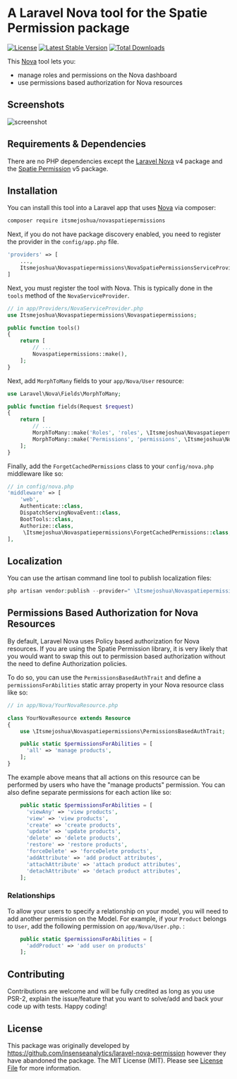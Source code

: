 # A Laravel Nova tool for the Spatie Permission package

 [![License](https://poser.pugx.org/itsmejoshua/novaspatiepermissions/license)](https://packagist.org/packages/insenseanalytics/laravel-nova-permission)
 [![Latest Stable Version](https://poser.pugx.org/itsmejoshua/novaspatiepermissions/v/stable)](https://packagist.org/packages/insenseanalytics/laravel-nova-permission)
 [![Total Downloads](https://poser.pugx.org/itsmejoshua/novaspatiepermissions/downloads)](https://packagist.org/packages/itsmejoshua/novaspatiepermissions)

This [Nova](https://nova.laravel.com) tool lets you:
- manage roles and permissions on the Nova dashboard
- use permissions based authorization for Nova resources

## Screenshots
<img alt="screenshot" src="https://ochosted.au-syd1.upcloudobjects.com/itsmejoshua/NovaSpatiePermissions.png" />

## Requirements & Dependencies
There are no PHP dependencies except the [Laravel Nova](https://nova.laravel.com) v4 package and the [Spatie Permission](https://github.com/spatie/laravel-permission) v5 package.

## Installation
You can install this tool into a Laravel app that uses [Nova](https://nova.laravel.com) via composer:

```bash
composer require itsmejoshua/novaspatiepermissions
```

Next, if you do not have package discovery enabled, you need to register the provider in the `config/app.php` file.
```php
'providers' => [
    ...,
    Itsmejoshua\Novaspatiepermissions\NovaSpatiePermissionsServiceProvider::class,
]
```

Next, you must register the tool with Nova. This is typically done in the `tools` method of the `NovaServiceProvider`.

```php
// in app/Providers/NovaServiceProvider.php
use Itsmejoshua\Novaspatiepermissions\Novaspatiepermissions;

public function tools()
{
    return [
        // ...
        Novaspatiepermissions::make(),
    ];
}
```

Next, add `MorphToMany` fields to your `app/Nova/User` resource:

```php
use Laravel\Nova\Fields\MorphToMany;

public function fields(Request $request)
{
    return [
        // ...
        MorphToMany::make('Roles', 'roles', \Itsmejoshua\Novaspatiepermissions\Role::class),
        MorphToMany::make('Permissions', 'permissions', \Itsmejoshua\Novaspatiepermissions\Permission::class),
    ];
}
```

Finally, add the `ForgetCachedPermissions` class to your `config/nova.php` middleware like so:

```php
// in config/nova.php
'middleware' => [
	'web',
	Authenticate::class,
	DispatchServingNovaEvent::class,
	BootTools::class,
	Authorize::class,
	 \Itsmejoshua\Novaspatiepermissions\ForgetCachedPermissions::class,
],
```

## Localization

You can use the artisan command line tool to publish localization files:

```php
php artisan vendor:publish --provider=" \Itsmejoshua\Novaspatiepermissions\NovaPermissionServiceProvider"
```

## Permissions Based Authorization for Nova Resources
By default, Laravel Nova uses Policy based authorization for Nova resources. If you are using the Spatie Permission library, it is very likely that you would want to swap this out to permission based authorization without the need to define Authorization policies.

To do so, you can use the `PermissionsBasedAuthTrait` and define a `permissionsForAbilities` static array property in your Nova resource class like so:

```php
// in app/Nova/YourNovaResource.php

class YourNovaResource extends Resource
{
    use \Itsmejoshua\Novaspatiepermissions\PermissionsBasedAuthTrait;

    public static $permissionsForAbilities = [
      'all' => 'manage products',
    ];
}
```

The example above means that all actions on this resource can be performed by users who have the "manage products" permission. You can also define separate permissions for each action like so:

```php
    public static $permissionsForAbilities = [
      'viewAny' => 'view products',
      'view' => 'view products',
      'create' => 'create products',
      'update' => 'update products',
      'delete' => 'delete products',
      'restore' => 'restore products',
      'forceDelete' => 'forceDelete products',
      'addAttribute' => 'add product attributes',
      'attachAttribute' => 'attach product attributes',
      'detachAttribute' => 'detach product attributes',
    ];
```

### Relationships 
To allow your users to specify a relationship on your model, you will need to add another permission on the Model. 
For example, if your `Product` belongs to `User`, add the following permission on `app/Nova/User.php`. : 

```php
    public static $permissionsForAbilities = [
      'addProduct' => 'add user on products'
    ];
```

## Contributing

Contributions are welcome and will be fully credited as long as you use PSR-2, explain the issue/feature that you want to solve/add and back your code up with tests. Happy coding!

## License

This package was originally developed by https://github.com/insenseanalytics/laravel-nova-permission however they have abandoned the package.
The MIT License (MIT). Please see [License File](LICENSE.txt) for more information.
